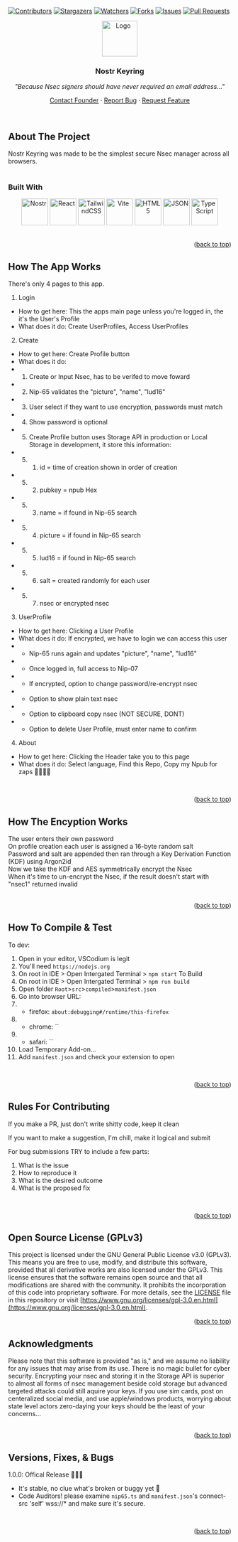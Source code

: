 <!----------------------------------------------------------------------------->
<!----------------- https://github.com/dankswoops/NostrKeyring ---------------->
<!----------------------------------------------------------------------------->
<!---------------------- WHAT'S UP SEXY, YOU LIKE MY CODE? -------------------->
<!------------------------------- NOSTR KEYRING ------------------------------->
<!------------------------------------- BY ------------------------------------>
<!------┌───────────────────────────────────────────────────────────────┐------>
<!------│·▄▄▄▄   ▄▄▄·  ▐ ▄ ▄ •▄    .▄▄ · ▄▄▌ ▐ ▄▌             ▄▄▄·.▄▄ · │------>
<!------│██▪ ██ ▐█ ▀█ •█▌▐██▌▄▌▪   ▐█ ▀. ██· █▌▐█ ▄█▀▄  ▄█▀▄ ▐█ ▄█▐█ ▀. │------>
<!------│▐█· ▐█▌▄█▀▀█ ▐█▐▐▌▐▀▀▄·   ▄▀▀▀█▄██▪▐█▐▐▌▐█▌.▐▌▐█▌.▐▌ ██▀·▄▀▀▀█▄│------>
<!------│██. ██ ▐█ ▪▐▌██▐█▌▐█.█▌   ▐█▄▪▐█▐█▌██▐█▌▐█▌.▐▌▐█▌.▐▌▐█▪·•▐█▄▪▐█│------>
<!------│▀▀▀▀▀•  ▀  ▀ ▀▀ █▪·▀  ▀    ▀▀▀▀  ▀▀▀▀ ▀▪ ▀█▄▀▪ ▀█▄▀▪.▀    ▀▀▀▀ │------>
<!------└───────────────────────────────────────────────────────────────┘------>
<!------ npub1yrkexvt88h6cgd32gdcfm55auuz6rw6c70xj478gcz6lstz5czvs9s77xh ------>
<!----------------------------------------------------------------------------->
<a name="readme-top"></a>

[![Contributors][contributors-shield]][contributors-url]
[![Stargazers][stars-shield]][stars-url]
[![Watchers][watchers-shield]][watchers-url]
[![Forks][forks-shield]][forks-url]
[![Issues][issues-shield]][issues-url]
[![Pull Requests][pr-shield]][pr-url]
<br />
<!----------------------------------------------------------------------------->
<div align="center">
  <a href="#">
    <img src="https://github.com/dankswoops/NostrKeyring/blob/main/public/nostrkeyring.svg" alt="Logo" width="80" height="80">
  </a>
  <h3 align="center">Nostr Keyring</h3>
  <p align="center">
    <i>"Because Nsec signers should have never required an email address..."</i>
  </p>
  <p align="center">
    <a href="https://primal.net/p/npub1yrkexvt88h6cgd32gdcfm55auuz6rw6c70xj478gcz6lstz5czvs9s77xh">Contact Founder</a>
    ·
    <a href="https://github.com/dankswoops/NostrKeyring/issues">Report Bug</a>
    ·
    <a href="https://github.com/dankswoops/NostrKeyring/issues">Request Feature</a>
  </p>
</div>
<br />
<!----------------------------------------------------------------------------->

## About The Project
Nostr Keyring was made to be the simplest secure Nsec manager across all browsers.      
<br />

### Built With
<div align="center">
  <a href="#"><img src="https://github.com/dankswoops/NostrKeyring/blob/main/icons/nostr.svg" width="60" height="60" alt="Nostr"></a>
  <a href="#"><img src="https://github.com/dankswoops/NostrKeyring/blob/main/icons/react.svg" width="60" height="60" alt="React"></a>
  <a href="#"><img src="https://github.com/dankswoops/NostrKeyring/blob/main/icons/tailwindcss.svg" width="60" height="60" alt="TailwindCSS"></a>
  <a href="#"><img src="https://github.com/dankswoops/NostrKeyring/blob/main/icons/vite.svg" width="60" height="60" alt="Vite"></a>
  <a href="#"><img src="https://github.com/dankswoops/NostrKeyring/blob/main/icons/html.svg" width="60" height="60" alt="HTML5"></a>
  <a href="#"><img src="https://github.com/dankswoops/NostrKeyring/blob/main/icons/json.svg" width="60" height="60" alt="JSON"></a>
  <a href="#"><img src="https://github.com/dankswoops/NostrKeyring/blob/main/icons/typescript.svg" width="60" height="60" alt="TypeScript"></a>
</div>
<br />
<p align="right">(<a href="#readme-top">back to top</a>)</p>
<!----------------------------------------------------------------------------->

## How The App Works
There's only 4 pages to this app.   
1. Login
- How to get here: This the apps main page unless you're logged in, the it's the User's Profile
- What does it do: Create UserProfiles, Access UserProfiles

2. Create
- How to get here: Create Profile button
- What does it do: 
- 1. Create or Input Nsec, has to be verifed to move foward
- 2. Nip-65 validates the "picture", "name", "lud16"
- 3. User select if they want to use encryption, passwords must match
- 4. Show password is optional
- 5. Create Profile button uses Storage API in production or Local Storage in development, it store this information: 
- 5. 1. id = time of creation shown in order of creation
- 5. 2. pubkey = npub Hex
- 5. 3. name = if found in Nip-65 search
- 5. 4. picture = if found in Nip-65 search
- 5. 5. lud16 = if found in Nip-65 search
- 5. 6. salt = created randomly for each user
- 5. 7. nsec or encrypted nsec

3. UserProfile
- How to get here: Clicking a User Profile
- What does it do: If encrypted, we have to login we can access this user
- - Nip-65 runs again and updates "picture", "name", "lud16"
- - Once logged in, full access to Nip-07
- - If encrypted, option to change password/re-encrypt nsec 
- - Option to show plain text nsec
- - Option to clipboard copy nsec (NOT SECURE, DONT)
- - Option to delete User Profile, must enter name to confirm

4. About
- How to get here: Clicking the Header take you to this page   
- What does it do: Select language, Find this Repo, Copy my Npub for zaps 🤫🧏🏻‍♂️     
<br />
<p align="right">(<a href="#readme-top">back to top</a>)</p>
<!----------------------------------------------------------------------------->

## How The Encyption Works
The user enters their own password    
On profile creation each user is assigned a 16-byte random salt   
Password and salt are appended then ran through a Key Derivation Function (KDF) using Argon2id   
Now we take the KDF and AES symmetrically encrypt the Nsec   
When it's time to un-encrypt the Nsec, if the result doesn't start with "nsec1" returned invalid   
<br />
<p align="right">(<a href="#readme-top">back to top</a>)</p>
<!----------------------------------------------------------------------------->

## How To Compile & Test
To dev:   
1. Open in your editor, VSCodium is legit
2. You'll need `https://nodejs.org`
3. On root in IDE > Open Intergated Terminal > `npm start`
To Build   
1. On root in IDE > Open Intergated Terminal > `npm run build`
2. Open folder `Root`>`src`>`compiled`>`manifest.json`
3. Go into browser URL:
3. - firefox: `about:debugging#/runtime/this-firefox`
3. - chrome: ``
3. - safari: ``
4. Load Temporary Add-on...
5. Add `manifest.json` and check your extension to open
<br />
<p align="right">(<a href="#readme-top">back to top</a>)</p>
<!----------------------------------------------------------------------------->

## Rules For Contributing
If you make a PR, just don't write shitty code, keep it clean   

If you want to make a suggestion, I'm chill, make it logical and submit   

For bug submissions TRY to include a few parts:
1. What is the issue
2. How to reproduce it
3. What is the desired outcome
4. What is the proposed fix
<br />
<p align="right">(<a href="#readme-top">back to top</a>)</p>
<!----------------------------------------------------------------------------->

## Open Source License (GPLv3)
This project is licensed under the GNU General Public License v3.0 (GPLv3). This means you are free to use, modify, and distribute this software, provided that all derivative works are also licensed under the GPLv3. This license ensures that the software remains open source and that all modifications are shared with the community. It prohibits the incorporation of this code into proprietary software. For more details, see the [LICENSE](LICENSE) file in this repository or visit [https://www.gnu.org/licenses/gpl-3.0.en.html](https://www.gnu.org/licenses/gpl-3.0.en.html).
<br />
<p align="right">(<a href="#readme-top">back to top</a>)</p>
<!----------------------------------------------------------------------------->

## Acknowledgments
Please note that this software is provided "as is," and we assume no liability for any issues that may arise from its use. There is no magic bullet for cyber security. Encrypting your nsec and storing it in the Storage API is superior to almost all forms of nsec management beside cold storage but advanced targeted attacks could still aquire your keys. If you use sim cards, post on centeralized social media, and use apple/windows products, worrying about state level actors zero-daying your keys should be the least of your concerns...   
<br />
<p align="right">(<a href="#readme-top">back to top</a>)</p>
<!----------------------------------------------------------------------------->

## Versions, Fixes, & Bugs
1.0.0: Offical Release 🎉🥳🎊   
- It's stable, no clue what's broken or buggy yet 🤪   
- Code Auditors! please examine `nip65.ts` and `manifest.json`'s connect-src 'self' wss://* and make sure it's secure.
<br />
<p align="right">(<a href="#readme-top">back to top</a>)</p>
<!----------------------------------------------------------------------------->

<!-- MARKDOWN LINKS & IMAGES -->
[contributors-shield]: https://img.shields.io/github/contributors/dankswoops/NostrKeyring.svg?style=for-the-badge
[contributors-url]: https://github.com/dankswoops/NostrKeyring/graphs/contributors
[forks-shield]: https://img.shields.io/github/forks/dankswoops/NostrKeyring.svg?style=for-the-badge
[forks-url]: https://github.com/dankswoops/NostrKeyring/network/members
[stars-shield]: https://img.shields.io/github/stars/dankswoops/NostrKeyring.svg?style=for-the-badge
[stars-url]: https://github.com/dankswoops/NostrKeyring/stargazers
[watchers-shield]: https://img.shields.io/github/watchers/dankswoops/NostrKeyring.svg?style=for-the-badge
[watchers-url]: https://github.com/dankswoops/NostrKeyring/watchers
[issues-shield]: https://img.shields.io/github/issues/dankswoops/NostrKeyring.svg?style=for-the-badge
[issues-url]: https://github.com/dankswoops/NostrKeyring/issues
[pr-shield]: https://img.shields.io/github/issues-pr/dankswoops/NostrKeyring.svg?style=for-the-badge
[pr-url]: https://github.com/dankswoops/NostrKeyring/pulls
<!----------------------------------------------------------------------------->
<!--⣿⣿⣿⣿⣿⣿⣿⣿⣿⣿⣿⣿⣿⣿⣿⣿⣿⣿⣿⣿⣿⣿⣿⣿  BYE BYE  ⣿⣿⣿⣿⣿⣿⣿⣿⣿⣿⣿⣿⣿⣿⣿⣿⣿⣿⣿⣿⣿⣿⣿⣿⣿⣿⣿-->
<!--⣿⣿⣿⣿⣿⣿⣿⣿⣿⣿⣿⣿⣿⣿⣿⣿⣿⣿⣿⣿⣿⣿⣿⣿⣿⣿⣿⣿⣿⣿⣿⢿⣿⣿⣿⣿⣿⣿⣿⣿⣿⣿⣿⣿⣿⣿⣿⣿⣿⣿⣿⣿⣿⣿⣿⣿⣿⣿⣿⣿-->
<!--⣿⣿⣿⣿⣿⣿⣿⣿⣿⣿⣿⣿⣿⣿⣿⣿⣿⣿⣿⣿⣿⣿⣿⡿⣿⡽⣿⣿⣿⣿⣴⣿⣿⣿⣿⣿⣿⣿⣿⣿⣿⣿⣿⣿⣿⣿⣿⣿⣿⣿⣿⣿⣿⣿⣿⣿⣿⣿⣿⣿-->
<!--⣿⣿⣿⣿⣿⣿⣿⣿⣿⣿⣿⣿⣿⣿⣿⣿⣿⣿⣿⣿⡿⢷⣤⣙⣿⣿⣿⣹⣿⣿⣿⣿⢿⣿⣯⣿⣿⣿⣿⣿⣿⣿⣿⣿⣿⣿⣿⣿⣿⣿⣿⣿⣿⣿⣿⣿⣿⣿⣿⣿-->
<!--⣿⣿⣿⣿⣿⣿⣿⣿⣿⣿⣿⣿⣿⣿⣿⣿⣿⣟⠛⠋⣢⡤⣽⣿⣿⠯⠛⠟⠛⠏⠛⠣⡿⣿⡿⣿⣿⣿⣿⣿⣿⣿⣿⣿⣿⣿⣿⣿⣿⣿⣿⣿⣿⣿⣿⣿⣿⣿⣿⣿-->
<!--⣿⣿⣿⣿⣿⣿⣿⣿⣿⣿⣿⣿⣿⣿⣿⣿⣿⣿⡩⠽⣻⢿⠛⠉⠀⠀⠀⠀⠀⠀⠀⠀⠈⠙⢿⣿⣾⣿⣿⣿⣿⣿⣿⣿⣿⣿⣿⣿⣿⣿⣿⣿⣿⣿⣿⣿⣿⣿⣿⣿-->
<!--⣿⣿⣿⣿⣿⣿⣿⣿⣿⣿⣿⣿⣿⣿⣿⣿⣿⣿⠛⠉⠁⠀⠀⠀⠀⠀⠀⠀⠀⠀⠀⠀⡀⠀⠀⠉⠙⣿⣿⣿⣿⣿⣿⣿⣿⣿⣿⣿⣿⣿⣿⣿⣿⣿⣿⣿⣿⣿⣿⣿-->
<!--⣿⣿⣿⣿⣿⣿⣿⣿⣿⣿⣿⣿⣿⣿⣿⣿⣿⠛⡄⠀⠀⠀⠀⠀⠀⠀⠀⠀⠀⡠⠂⢕⣂⣤⢤⣄⠀⠈⣟⣿⣿⣿⣿⣿⣿⣿⣿⣿⣿⣿⣿⣿⣿⣿⣿⣿⣿⣿⣿⣿-->
<!--⣿⣿⣿⣿⣿⣿⣿⣿⣿⣿⣿⣿⣿⣿⣿⣿⣿⡙⠃⠀⠀⠀⠀⠀⠀⠀⠀⠀⠀⣠⣾⠟⠉⠁⠈⠛⢧⡠⢜⣿⣿⣿⣿⣿⣿⣿⣿⣿⣿⣿⣿⣿⣿⣿⣿⣿⣿⣿⣿⣿-->
<!--⣿⣿⣿⣿⣿⣿⣿⣿⣿⣿⣿⣿⣿⣿⣿⣿⣿⢡⣀⡀⠀⠀⠀⠀⢀⠀⢀⣴⣿⠟⣁⠄⠂⣁⣄⠀⠀⢣⢈⢿⣿⣿⣿⣿⣿⣿⣿⣿⣿⣿⣿⣿⣿⣿⣿⣿⣿⣿⣿⣿-->
<!--⣿⣿⣿⣿⣿⣿⣿⣿⣿⣿⣿⣿⣿⣿⣿⣿⣿⡟⠉⠛⠻⠿⣶⣄⡀⠉⢰⠞⢁⣨⠖⢿⠿⠉⠉⠁⠀⠀⢇⠘⣿⠝⣻⣿⣿⣿⣿⣿⣿⣿⣿⣿⣿⣿⣿⣿⣿⣿⣿⣿-->
<!--⣿⣿⣿⣿⣿⣿⣿⣿⣿⣿⣿⣿⣿⣿⣿⣿⣿⣧⠀⣀⣤⣴⣴⣢⢼⠀⠀⠓⢄⠀⠀⠀⠀⠀⠀⠀⠀⠀⠀⢻⡏⢆⠃⣿⣿⣿⣿⣿⣿⣿⣿⣿⣿⣿⣿⣿⣿⣿⣿⣿-->
<!--⣿⣿⣿⣿⣿⣿⣿⣿⣿⣿⣿⣿⣿⣿⣿⣿⣿⣿⠐⢏⠨⠋⠁⠀⡞⡆⠀⠱⡈⠂⠀⠀⠀⠀⠀⠀⠀⠀⠀⢾⡇⠤⢠⣿⣿⣿⣿⣿⣿⣿⣿⣿⣿⣿⣿⣿⣿⣿⣿⣿-->
<!--⣿⣿⣿⣿⣿⣿⣿⣿⣿⣿⣿⣿⣿⣿⣿⣿⣿⣿⠀⠀⠀⠀⠀⠀⢰⡇⠀⠀⠱⣀⠀⠀⠀⠀⠀⠀⠀⢀⡆⠀⣿⣶⣿⣿⣿⣿⣿⣿⣿⣿⣿⣿⣿⣿⣿⣿⣿⣿⣿⣿-->
<!--⣿⣿⣿⣿⣿⣿⣿⣿⣿⣿⣿⣿⣿⣿⣿⣿⣿⣿⣇⠀⠀⠀⠀⠀⢠⠀⠀⠀⠀⠀⢳⠀⠀⠀⠀⠀⢠⡟⠀⠀⣿⣿⣿⣿⣿⣿⣿⣿⣿⣿⣿⣿⣿⣿⣿⣿⣿⣿⣿⣿-->
<!--⣿⣿⣿⣿⣿⣿⣿⣿⣿⣿⣿⣿⣿⣿⣿⣿⣿⣿⣿⣆⠀⠀⠀⠀⠰⣳⣴⠖⢉⠭⠊⠀⠀⠀⠀⠀⠈⠀⠀⠀⣿⣿⣿⣿⣿⣿⣿⣿⣿⣿⣿⣿⣿⣿⣿⣿⣿⣿⣿⣿-->
<!--⣿⣿⣿⣿⣿⣿⣿⣿⣿⣿⣿⣿⣿⣿⣿⣿⣿⣿⣿⣿⣷⣦⡤⠀⠀⠀⠀⠀⠀⠀⠀⠀⠀⣠⠄⠀⠀⠀⠀⢠⢻⡿⣿⣿⣿⣿⣿⣿⣿⣿⣿⣿⣿⣿⣿⣿⣿⣿⣿⣿-->
<!--⣿⣿⣿⣿⣿⣿⣿⣿⣿⣿⣿⣿⣿⣿⣿⣿⣿⣿⣿⣿⣿⣿⣯⡢⡀⠀⢤⡐⢉⡉⠭⠤⠘⠁⡀⠀⠀⠀⢀⡞⠀⣷⡘⢿⣿⣿⣿⣿⣿⣿⣿⣿⣿⣿⣿⣿⣿⣿⣿⣿-->
<!--⣿⣿⣿⣿⣿⣿⣿⣿⣿⣿⣿⣿⣿⣿⣿⣿⣿⣿⣿⣿⣿⣿⣿⣿⣷⢯⠉⠁⠀⠀⠀⣀⠄⠄⠀⠀⠀⢀⡞⠀⠀⢸⣹⡘⣿⣿⣿⣿⣿⣿⣿⣿⣿⣿⣿⣿⣿⣿⣿⣿-->
<!--⣿⣿⣿⣿⣿⣿⣿⣿⣿⣿⣿⣿⣿⣿⣿⣿⣿⣿⣿⣿⣿⣿⣿⣿⣿⣿⡗⠒⠒⠚⠉⠁⠀⠀⠀⠀⢠⠞⠀⠀⠀⠀⡏⡇⢩⣿⣿⣿⣿⣿⣿⣿⣿⣿⣿⣿⣿⣿⣿⣿-->
<!--⣿⣿⣿⣿⣿⣿⣿⣿⣿⣿⣿⣿⣿⣿⣿⣿⣿⣿⣿⣿⣿⣿⣿⡿⡵⢁⢾⣄⠀⠀⠀⠀⠀⠀⠀⣰⠏⠀⠀⠀⠀⠀⠃⢠⠀⣿⣿⣿⣿⣿⣿⣿⣿⣿⣿⣿⣿⣿⣿⣿-->
<!--⣿⣿⣿⣿⣿⣿⣿⣿⣿⣿⣿⣿⣿⣿⣿⣿⣿⣿⣿⣿⣿⢟⠟⡌⠘⢅⣾⢻⠢⢄⣀⣀⣀⡤⠞⠁⠀⠀⠀⠀⠀⠀⡄⠘⠀⣿⣿⣿⣿⣿⣿⣿⣿⣿⣿⣿⣿⣿⣿⣿-->
